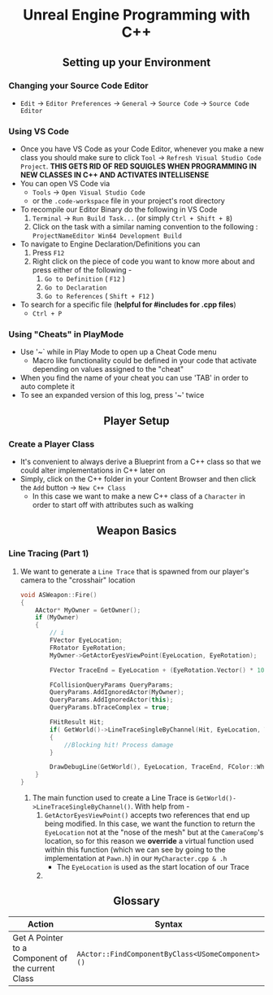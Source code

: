 <h1 align="center"> Unreal Engine Programming with C++ </h1>

<h2 align="center"> Setting up your Environment </h2>

### Changing your Source Code Editor
- `Edit` &rarr; `Editor Preferences` &rarr; `General` &rarr; `Source Code` &rarr; `Source Code Editor`

### Using VS Code
- Once you have VS Code as your Code Editor, whenever you make a new class you should make sure to click `Tool` &rarr; `Refresh Visual Studio Code Project`. **THIS GETS RID OF RED SQUIGLES WHEN PROGRAMMING IN NEW CLASSES IN C++ AND ACTIVATES INTELLISENSE**
- You can open VS Code via
    * `Tools` &rarr; `Open Visual Studio Code`
    * or the `.code-workspace` file in your project's root directory
- To recompile our Editor Binary do the following in VS Code
    1.  `Terminal` &rarr; `Run Build Task...` (or simply `Ctrl + Shift + B`)
    2. Click on the task with a similar naming convention to the following : `ProjectNameEditor Win64 Development Build`
- To navigate to Engine Declaration/Definitions you can
    1. Press `F12`
    2. Right click on the piece of code you want to know more about and press either of the following -
        1. `Go to Definition` ( `F12` )
        2. `Go to Declaration`
        3. `Go to References` ( `Shift + F12` )
- To search for a specific file (**helpful for #includes for .cpp files**)
    * `Ctrl + P`

### Using "Cheats" in PlayMode
- Use '~` while in Play Mode to open up a Cheat Code menu
    * Macro like functionality could be defined in your code that activate depending on values assigned to the "cheat"
- When you find the name of your cheat you can use 'TAB' in order to auto complete it
- To see an expanded version of this log, press '~' twice

<h2 align="center"> Player Setup </h2>

### Create a Player Class
- It's convenient to always derive a Blueprint from a C++ class so that we could alter implementations in C++ later on
- Simply, click on the C++ folder in your Content Browser and then click the `Add` button &rarr; `New C++ Class`
    * In this case we want to make a new C++ class of a `Character` in order to start off with attributes such as walking

<h2 align="center"> Weapon Basics </h2>

### Line Tracing (Part 1)
1. We want to generate a `Line Trace` that is spawned from our player's camera to the "crosshair" location
    ```cpp
    void ASWeapon::Fire()
    {
        AActor* MyOwner = GetOwner();
        if (MyOwner)
        {
            // i
            FVector EyeLocation;
            FRotator EyeRotation;
            MyOwner->GetActorEyesViewPoint(EyeLocation, EyeRotation);

            FVector TraceEnd = EyeLocation + (EyeRotation.Vector() * 10000);

            FCollisionQueryParams QueryParams;
            QueryParams.AddIgnoredActor(MyOwner);
            QueryParams.AddIgnoredActor(this);
            QueryParams.bTraceComplex = true;

            FHitResult Hit;
            if( GetWorld()->LineTraceSingleByChannel(Hit, EyeLocation, TraceEnd, ECC_Visibility, QueryParams) )
            {
                //Blocking hit! Process damage
            }

            DrawDebugLine(GetWorld(), EyeLocation, TraceEnd, FColor::White, false, 1.0f, 0, 1.0f);
        }
    }
    ```
    1. The main function used to create a Line Trace is `GetWorld()->LineTraceSingleByChannel()`. With help from -
        1. `GetActorEyesViewPoint()` accepts two references that end up being modified. In this case, we want the function to return the `EyeLocation` not at the "nose of the mesh" but at the `CameraComp`'s location, so for this reason we **override** a virtual function used within this function (which we can see by going to the implementation at `Pawn.h`) in our `MyCharacter.cpp & .h`
            * The `EyeLocation` is used as the start location of our Trace
        2. 

<h2 align="center"> Glossary </h2>

| Action | Syntax |
| --- | --- |
| Get A Pointer to a Component of the current Class| `AActor::FindComponentByClass<USomeComponent>()`|